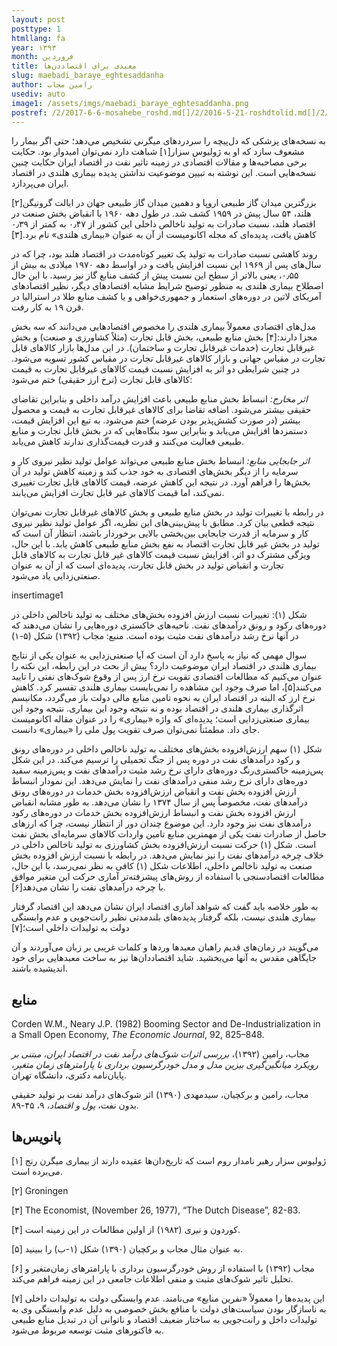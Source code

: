 ```yaml
---
layout: post
posttype: 1
htmllang: fa
year: ۱۳۹۳
month: فروردین
title: معبدی برای اقتصاددن‌ها
slug: maebadi_baraye_eghtesaddanha
author: رامین مجاب
usediv: auto
image1: /assets/imgs/maebadi_baraye_eghtesaddanha.png
postref: /2/2017-6-6-mosahebe_roshd.md[]/2/2016-5-21-roshdtolid.md[]/2/2016-8-8-tahlil_nerkh_blmdt.md
---
```

 
 به نسخه‌های پزشکی که دل‌پیچه را سردردهای میگرنی تشخیص می‌دهد؛ حتی اگر بیمار را مشعوف سازد که او به ژولیوس سزار[۱] شباهت دارد نمی‌توان امیدوار بود. حکایت برخی مصاحبه‌ها و مقالات اقتصادی در زمینه تاثیر نفت در اقتصاد ایران حکایت چنین نسخه‌هایی است. این نوشته به تبیین موضوعیت نداشتن پدیده بیماری هلندی در اقتصاد ایران می‌پردازد.

بزرگترین میدان گاز طبیعی اروپا و دهمین میدان گاز طبیعی جهان در ایالت گرونیگن[۲] هلند، ۵۴ سال پیش در ۱۹۵۹ کشف شد. در طول دهه ۱۹۶۰ با انقباض بخش صنعت در اقتصاد هلند، نسبت صادرات به تولید ناخالص داخلی این کشور از ۰٫۴۷ به کمتر از ۰٫۳۹ کاهش یافت، پدیده‌ای که مجله اکانومیست از آن به عنوان «بیماری هلندی» نام برد.[۳]

روند کاهشی نسبت صادرات به تولید یک تغییر کوتاه‌مدت در اقتصاد هلند بود، چرا که در سال‌های پس از ۱۹۶۹ این نسبت افزایش یافت و در اواسط دهه ۱۹۷۰ میلادی به بیش از ۰٫۵۵، یعنی بالاتر از سطح این نسبت پیش از کشف منابع گاز نیز رسید. با این حال اصطلاح بیماری هلندی به منظور توضیح شرایط مشابه اقتصادهای دیگر، نظیر اقتصادهای آمریکای لاتین در دوره‌های استعمار و جمهوری‌خواهی و یا کشف منابع طلا در استرالیا در قرن ۱۹ به کار رفت.

مدل‌های اقتصادی معمولاً بیماری هلندی را مخصوص اقتصادهایی می‌دانند که سه بخش مجزا دارند:[۴] بخش منابع طبیعی، بخش قابل تجارت (مثلاً کشاورزی و صنعت) و بخش غیرقابل تجارت (خدمات غیرقابل تجارت و ساختمان). در این مدل‌ها بازار کالاهای قابل تجارت در مقیاس جهانی و بازار کالاهای غیرقابل تجارت در مقیاس کشور تسویه می‌شود. در چنین شرایطی دو اثر به افزایش نسبت قیمت کالاهای غیرقابل تجارت به قیمت کالاهای قابل تجارت (نرخ ارز حقیقی) ختم می‌شود:

_اثر مخارج:_  انبساط بخش منابع طبیعی باعث افزایش درآمد داخلی و بنابراین تقاضای حقیقی بیشتر می‌شود. اضافه تقاضا برای کالاهای غیرقابل تجارت به قیمت و محصول بیشتر (در صورت کشش‌پذیر بودن عرضه) ختم می‌شود. به تبع این افزایش قیمت، دستمزدها افزایش می‌یابد و بنابراین سود بنگاه‌هایی که در بخش قابل تجارت و منابع طبیعی فعالیت می‌کنند و قدرت قیمت‌گذاری ندارند کاهش می‌یابد.

_اثر جابجایی منابع:_ انبساط بخش منابع طبیعی می‌تواند عوامل تولید نظیر نیروی کار و سرمایه را از دیگر بخش‌های اقتصادی به خود جذب کند و زمینه کاهش تولید در آن بخش‌ها را فراهم آورد. در نتیجه این کاهش عرضه، قیمت کالاهای قابل تجارت تغییری نمی‌کند، اما قیمت کالاهای غیر قابل تجارت افزایش می‌یابند.

در رابطه با تغییرات تولید در بخش منابع طبیعی و بخش کالاهای غیرقابل تجارت نمی‌توان نتیجه قطعی بیان کرد. مطابق با پیش‌بینی‌های این نظریه، اگر عوامل تولید نظیر نیروی کار و سرمایه از قدرت جابجایی بین‌بخشی بالایی برخوردار باشند، انتظار آن است که تولید در بخش غیر قابل تجارت اقتصاد به نفع بخش منابع طبیعی کاهش یابد. با این حال، ویژگی مشترک دو اثر، افزایش نسبت قیمت کالاهای غیر قابل تجارت به کالاهای قابل تجارت و انقباض تولید در بخش قابل تجارت، پدیده‌ای است که از آن به عنوان صنعتی‌زدایی یاد می‌شود.

insertimage1

شکل (۱): تغییرات نسبت ارزش افزوده بخش‌های مختلف به تولید ناخالص داخلی در دوره‌های رکود و رونق درآمدهای نفت. ناحیه‌های خاکستری دوره‌هایی را نشان می‌دهند که در آنها نرخ رشد درآمدهای نفت مثبت بوده است. منبع: مجاب (۱۳۹۲) شکل (۵-۱)

سوال مهمی که نیاز به پاسخ دارد آن است که آیا صنعتی‌زدایی به عنوان یکی از نتایج بیماری هلندی در اقتصاد ایران موضوعیت دارد؟ پیش از بحث در این رابطه، این نکته را عنوان می‌کنیم که مطالعات اقتصادی تقویت نرخ ارز پس از وقوع شوک‌های نفتی را تایید می‌کنند[۵]، اما صرف وجود این مشاهده را نمی‌بایست بیماری هلندی تفسیر کرد. کاهش نرخ ارز که البته در اقتصاد ایران به نحوه تامین منابع مالی دولت باز می‌گردد، مکانیسم اثرگذاری بیماری هلندی در اقتصاد بوده و نه نتیجه وجود این بیماری. نتیجه وجود این بیماری صنعتی‌زدایی است؛ پدیده‌ای که واژه «بیماری» را در عنوان مقاله اکانومیست جای داد. مطمئناً نمی‌توان صرف تقویت پول ملی را «بیماری» دانست.

شکل (۱) سهم ارزش‌افزوده بخش‌های مختلف به تولید ناخالص داخلی در دوره‌های رونق و رکود درآمدهای نفت در دوره پس از جنگ تحمیلی را ترسیم می‌کند. در این شکل پس‌زمینه خاکستری‌رنگ دوره‌های دارای نرخ رشد مثبت درآمدهای نفت و پس‌زمینه سفید دوره‌های دارای نرخ رشد منفی درآمدهای نفت را نمایش می‌دهد. این نمودار انبساط ارزش افزوده بخش نفت و انقباض ارزش‌افزوده بخش خدمات در دوره‌های رونق درآمدهای نفت، مخصوصاً پس از سال ۱۳۷۴ را نشان می‌دهد. به طور مشابه انقباض ارزش افزوده بخش نفت و انبساط ارزش‌افزوده بخش خدمات در دوره‌های رکود درآمدهای نفت نیز وجود دارد. این موضوع چندان دور از انتظار نیست، چرا که ارز‌های حاصل از صادرات نفت یکی از مهمترین منابع تامین واردات کالاهای سرمایه‌ای بخش نفت است. شکل (۱) حرکت نسبت ارزش‌افزوده بخش کشاورزی به تولید ناخالص داخلی در خلاف چرخه درآمدهای نفت را نیز نمایش می‌دهد. در رابطه با نسبت ارزش افزوده بخش صنعت به تولید ناخالص داخلی، اطلاعات شکل (۱) کافی به نظر نمی‌رسد، با این حال، مطالعات اقتصادسنجی با استفاده از روش‌های پیشرفته‌تر آماری حرکت این متغیر موافق با چرخه درآمدهای نفت را نشان می‌دهد[۶].

به طور خلاصه باید گفت که شواهد آماری اقتصاد ایران نشان می‌دهد این اقتصاد گرفتار بیماری هلندی نیست، بلکه گرفتار پدیده‌های بلندمدتی نظیر رانت‌جویی و عدم وابستگی دولت به تولیدات داخلی است؛[۷]

می‌گویند در زمان‌های قدیم راهبان معبدها ورد‌ها و کلمات غریبی بر زبان می‌آوردند و آن جایگاهی مقدس به آنها می‌بخشید. شاید اقتصاددان‌ها نیز به ساخت معبدهایی برای خود اندیشیده باشند.

## منابع

Corden W.M., Neary J.P. (1982) Booming Sector and De-Industrialization in a Small Open Economy, _The Economic Journal_, 92, 825–848.

مجاب، رامین (۱۳۹۲)،  _بررسی اثرات شوک‌های درآمد نفت در اقتصاد ایران، مبتنی بر رویکرد میانگین‌گیری بیزین مدل و مدل خودرگرسیون برداری با پارامترهای زمان متغیر_، پایان‌نامه دکتری، دانشگاه تهران.

مجاب، رامین و برکچیان، سیدمهدی (۱۳۹۰) اثر شوک‌های درآمد نفت بر تولید حقیقی بدون نفت، _پول و اقتصاد_، ۹، ۴۵-۸۹.

## پانویس‌ها

[۱]  ژولیوس سزار رهبر نامدار روم است که تاریخ‌دان‌ها عقیده دارند از بیماری میگرن رنج می‌برده است.

[۲] Groningen

[۳]  The Economist, (November 26, 1977), “The Dutch Disease”, 82-83.

[۴]  کوردون و نیری (۱۹۸۲) از اولین مطالعات در این زمینه است.

[۵]  به عنوان مثال مجاب و برکچیان (۱۳۹۰) شکل (۱-ب) را ببینید.

[۶]  مجاب (۱۳۹۲) با استفاده از روش خودرگرسیون برداری با پارامترهای زمان‌متغیر و تحلیل تاثیر شوک‌های مثبت و منفی اطلاعات جامعی در این زمینه فراهم می‌کند.

[۷]  این پدیده‌ها را معمولاً «نفرین منابع» می‌نامند. عدم وابستگی دولت به تولیدات داخلی به ناسازگار بودن سیاست‌های دولت با منافع بخش خصوصی به دلیل عدم وابستگی وی به تولیدات داخل و رانت‌جویی به ساختار ضعیف اقتصاد و ناتوانی آن در تبدیل منابع طبیعی به فاکتورهای مثبت توسعه مربوط می‌شود.
